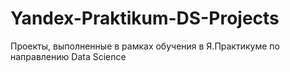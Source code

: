 # Yandex-Praktikum-DS-Projects
Проекты, выполненные в рамках обучения в Я.Практикуме по направлению Data Science
